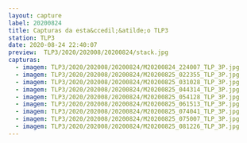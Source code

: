 ```yaml
---
layout: capture
label: 20200824
title: Capturas da esta&ccedil;&atilde;o TLP3
station: TLP3
date: 2020-08-24 22:40:07
preview:  TLP3/2020/202008/20200824/stack.jpg
capturas:
  - imagem: TLP3/2020/202008/20200824/M20200824_224007_TLP_3P.jpg
  - imagem: TLP3/2020/202008/20200824/M20200825_022355_TLP_3P.jpg
  - imagem: TLP3/2020/202008/20200824/M20200825_031028_TLP_3P.jpg
  - imagem: TLP3/2020/202008/20200824/M20200825_044314_TLP_3P.jpg
  - imagem: TLP3/2020/202008/20200824/M20200825_054128_TLP_3P.jpg
  - imagem: TLP3/2020/202008/20200824/M20200825_061513_TLP_3P.jpg
  - imagem: TLP3/2020/202008/20200824/M20200825_074041_TLP_3P.jpg
  - imagem: TLP3/2020/202008/20200824/M20200825_075007_TLP_3P.jpg
  - imagem: TLP3/2020/202008/20200824/M20200825_081226_TLP_3P.jpg
---
```

